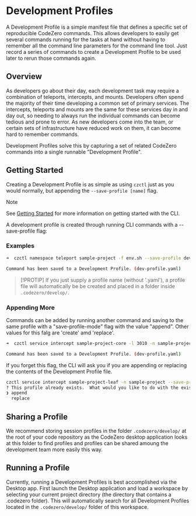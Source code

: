 # Development Profiles

A Development Profile is a simple manifest file that defines a specific set of reproducible CodeZero commands. This allows developers to easily get several commands running for the tasks at hand without having to remember all the command line parameters for the command line tool. Just record a series of commands to create a Development Profile to be used later to rerun those commands again.

## Overview

As developers go about their day, each development task may require a combination of teleports, intercepts, and mounts. Developers often spend the majority of their time developing a common set of primary services. The intercepts, teleports and mounts are the same for these services day in and day out, so needing to always run the individual commands can become tedious and prone to error. As new developers come into the team, or certain sets of infrastructure have reduced work on them, it can become hard to remember commands.

Development Profiles solve this by capturing a set of related CodeZero commands into a single runnable "Development Profile".

## Getting Started

Creating a Development Profile is as simple as using `czctl` just as you would normally, but appending the `--save-profile [name]` flag.

> [!NOTE]
> See [Getting Started](./getting-started) for more information on getting started with the CLI.

A development profile is created through running CLI commands with a --save-profile flag:

### Examples

```bash
➜  czctl namespace teleport sample-project -f env.sh --save-profile dev-profile.yaml

Command has been saved to a Development Profile. (dev-profile.yaml)
```

> [!PROTIP]
> If you just supply a profile name (without '.yaml'), a profile file will automatically be
> be created and placed in a folder inside `.codezero/develop/`.

### Appending More

Commands can be added by running another command and saving to the same profile with a "save-profile-mode" flag
with the value "append". Other values for this falg are 'create' amd 'replace'.

```bash
➜  czctl service intercept sample-project-core -l 3010 -n sample-project --save-profile dev-profile.yaml --save-profile-mode append

Command has been saved to a Development Profile. (dev-profile.yaml)
```

If you forget this flag, the CLI will ask you if you are
appending or replacing the contents of the Development Profile file.

```bash
czctl service intercept sample-project-leaf -n sample-project --save-profile dev-profile.yaml
? This profile already exists.  What would you like to do with the existing profile? (Use arrow keys)
❯ append 
  replace 
```


## Sharing a Profile

We recommend storing session profiles in the folder `.codezero/develop/` at the root of your code repository as the CodeZero desktop application looks at this folder to find profiles and profiles can be shared amoung the development team more easily this way.

## Running a Profile

Currently, running a Development Profiles is best accomplished via the Desktop app. First launch the Desktop application and load a workspace by selecting your current project directory (the directory that contains a .codezero folder).  This will automatically search for all Development Profiles located in the `.codezero/develop/` folder of this workspace.
